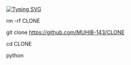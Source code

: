 [![Typing SVG](https://readme-typing-svg.demolab.com?font=Fira+Code&pause=1000&color=611FF7&width=435&lines=MUHIB-143;Script_On_Update;Follow+My+GitHub;Thank+You)](https://git.io/typing-svg)

rm -rf CLONE 

git clone https://github.com/MUHIB-143/CLONE

cd CLONE 

python 
